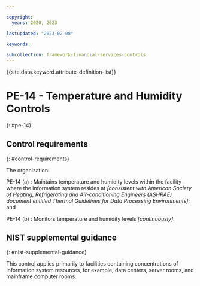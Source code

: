 ```yaml
---

copyright:
  years: 2020, 2023

lastupdated: "2023-02-08"

keywords:

subcollection: framework-financial-services-controls
---
```


{{site.data.keyword.attribute-definition-list}}

               
# PE-14 - Temperature and Humidity Controls
{: #pe-14}

## Control requirements
{: #control-requirements}

The organization:

PE-14 (a)
    : Maintains temperature and humidity levels within the facility where the information system resides at _[consistent with American Society of Heating, Refrigerating and Air-conditioning Engineers (ASHRAE) document entitled Thermal Guidelines for Data Processing Environments]_; and

PE-14 (b)
    : Monitors temperature and humidity levels _[continuously]_.

## NIST supplemental guidance
{: #nist-supplemental-guidance}

This control applies primarily to facilities containing concentrations of information system resources, for example, data centers, server rooms, and mainframe computer rooms.





